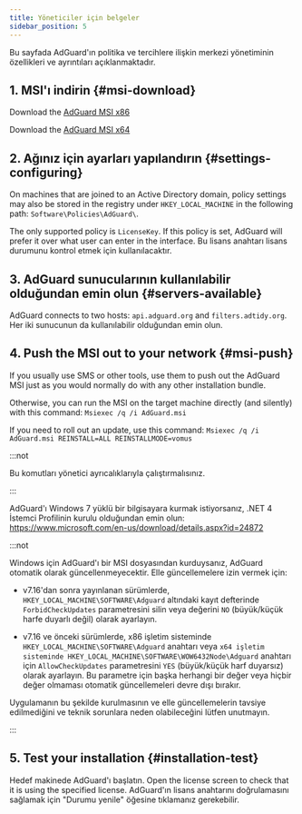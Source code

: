 ```yaml
---
title: Yöneticiler için belgeler
sidebar_position: 5
---
```


Bu sayfada AdGuard'ın politika ve tercihlere ilişkin merkezi yönetiminin özellikleri ve ayrıntıları açıklanmaktadır.

## 1. MSI'ı indirin {#msi-download}

Download the [AdGuard MSI x86](https://static.adguard.com/windows/setup86.msi)

Download the [AdGuard MSI x64](https://static.adguard.com/windows/setup64.msi)

## 2. Ağınız için ayarları yapılandırın {#settings-configuring}

On machines that are joined to an Active Directory domain, policy settings may also be stored in the registry under `HKEY_LOCAL_MACHINE` in the following path: `Software\Policies\AdGuard\`.

The only supported policy is `LicenseKey`. If this policy is set, AdGuard will prefer it over what user can enter in the interface. Bu lisans anahtarı lisans durumunu kontrol etmek için kullanılacaktır.

## 3. AdGuard sunucularının kullanılabilir olduğundan emin olun {#servers-available}

AdGuard connects to two hosts: `api.adguard.org` and `filters.adtidy.org`. Her iki sunucunun da kullanılabilir olduğundan emin olun.

## 4. Push the MSI out to your network {#msi-push}

If you usually use SMS or other tools, use them to push out the AdGuard MSI just as you would normally do with any other installation bundle.

Otherwise, you can run the MSI on the target machine directly (and silently) with this command: `Msiexec /q /i AdGuard.msi`

If you need to roll out an update, use this command: `Msiexec /q /i AdGuard.msi REINSTALL=ALL REINSTALLMODE=vomus`

:::not

Bu komutları yönetici ayrıcalıklarıyla çalıştırmalısınız.

:::

AdGuard'ı Windows 7 yüklü bir bilgisayara kurmak istiyorsanız, .NET 4 İstemci Profilinin kurulu olduğundan emin olun: https://www.microsoft.com/en-us/download/details.aspx?id=24872

:::not

Windows için AdGuard'ı bir MSI dosyasından kurduysanız, AdGuard otomatik olarak güncellenmeyecektir. Elle güncellemelere izin vermek için:

- v7.16'dan sonra yayınlanan sürümlerde, `HKEY_LOCAL_MACHINE\SOFTWARE\Adguard` altındaki kayıt defterinde `ForbidCheckUpdates` parametresini silin veya değerini `NO` (büyük/küçük harfe duyarlı değil) olarak ayarlayın.

- v7.16 ve önceki sürümlerde, x86 işletim sisteminde `HKEY_LOCAL_MACHINE\SOFTWARE\Adguard` anahtarı veya `x64 işletim sisteminde HKEY_LOCAL_MACHINE\SOFTWARE\WOW6432Node\Adguard` anahtarı için `AllowCheckUpdates` parametresini `YES` (büyük/küçük harf duyarsız) olarak ayarlayın. Bu parametre için başka herhangi bir değer veya hiçbir değer olmaması otomatik güncellemeleri devre dışı bırakır.

Uygulamanın bu şekilde kurulmasının ve elle güncellemelerin tavsiye edilmediğini ve teknik sorunlara neden olabileceğini lütfen unutmayın.

:::

## 5. Test your installation {#installation-test}

Hedef makinede AdGuard'ı başlatın. Open the license screen to check that it is using the specified license. AdGuard'ın lisans anahtarını doğrulamasını sağlamak için "Durumu yenile" öğesine tıklamanız gerekebilir.
